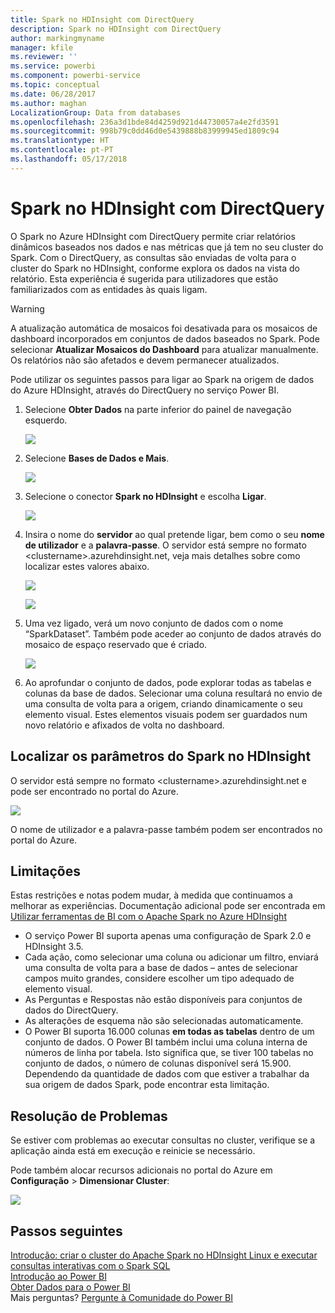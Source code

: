 ```yaml
---
title: Spark no HDInsight com DirectQuery
description: Spark no HDInsight com DirectQuery
author: markingmyname
manager: kfile
ms.reviewer: ''
ms.service: powerbi
ms.component: powerbi-service
ms.topic: conceptual
ms.date: 06/28/2017
ms.author: maghan
LocalizationGroup: Data from databases
ms.openlocfilehash: 236a3d1bde84d4259d921d44730057a4e2fd3591
ms.sourcegitcommit: 998b79c0dd46d0e5439888b83999945ed1809c94
ms.translationtype: HT
ms.contentlocale: pt-PT
ms.lasthandoff: 05/17/2018
---
```

# <a name="spark-on-hdinsight-with-directquery"></a>Spark no HDInsight com DirectQuery
O Spark no Azure HDInsight com DirectQuery permite criar relatórios dinâmicos baseados nos dados e nas métricas que já tem no seu cluster do Spark. Com o DirectQuery, as consultas são enviadas de volta para o cluster do Spark no HDInsight, conforme explora os dados na vista do relatório. Esta experiência é sugerida para utilizadores que estão familiarizados com as entidades às quais ligam.

> [!WARNING]
> A atualização automática de mosaicos foi desativada para os mosaicos de dashboard incorporados em conjuntos de dados baseados no Spark. Pode selecionar **Atualizar Mosaicos do Dashboard** para atualizar manualmente. Os relatórios não são afetados e devem permanecer atualizados. 
> 
> 

Pode utilizar os seguintes passos para ligar ao Spark na origem de dados do Azure HDInsight, através do DirectQuery no serviço Power BI.

1. Selecione **Obter Dados** na parte inferior do painel de navegação esquerdo.
   
     ![](media/spark-on-hdinsight-with-direct-connect/spark-getdata.png)
2. Selecione **Bases de Dados e Mais**.
   
     ![](media/spark-on-hdinsight-with-direct-connect/spark-getdata-databases.png)
3. Selecione o conector **Spark no HDInsight** e escolha **Ligar**.
   
     ![](media/spark-on-hdinsight-with-direct-connect/spark-getdata-databases-connect.png)
4. Insira o nome do **servidor** ao qual pretende ligar, bem como o seu **nome de utilizador** e a **palavra-passe**. O servidor está sempre no formato \<clustername\>.azurehdinsight.net, veja mais detalhes sobre como localizar estes valores abaixo.
   
     ![](media/spark-on-hdinsight-with-direct-connect/spark-server-name.png)
   
     ![](media/spark-on-hdinsight-with-direct-connect/spark-username.png)
5. Uma vez ligado, verá um novo conjunto de dados com o nome “SparkDataset”. Também pode aceder ao conjunto de dados através do mosaico de espaço reservado que é criado.
   
     ![](media/spark-on-hdinsight-with-direct-connect/spark-dataset.png)
6. Ao aprofundar o conjunto de dados, pode explorar todas as tabelas e colunas da base de dados. Selecionar uma coluna resultará no envio de uma consulta de volta para a origem, criando dinamicamente o seu elemento visual. Estes elementos visuais podem ser guardados num novo relatório e afixados de volta no dashboard.

## <a name="finding-your-spark-on-hdinsight-parameters"></a>Localizar os parâmetros do Spark no HDInsight
O servidor está sempre no formato \<clustername\>.azurehdinsight.net e pode ser encontrado no portal do Azure.

![](media/spark-on-hdinsight-with-direct-connect/spark-server-name-parameter.png)

O nome de utilizador e a palavra-passe também podem ser encontrados no portal do Azure.

## <a name="limitations"></a>Limitações
Estas restrições e notas podem mudar, à medida que continuamos a melhorar as experiências. Documentação adicional pode ser encontrada em [Utilizar ferramentas de BI com o Apache Spark no Azure HDInsight](https://azure.microsoft.com/documentation/articles/hdinsight-apache-spark-use-bi-tools/)

* O serviço Power BI suporta apenas uma configuração de Spark 2.0 e HDInsight 3.5.
* Cada ação, como selecionar uma coluna ou adicionar um filtro, enviará uma consulta de volta para a base de dados – antes de selecionar campos muito grandes, considere escolher um tipo adequado de elemento visual.
* As Perguntas e Respostas não estão disponíveis para conjuntos de dados do DirectQuery.
* As alterações de esquema não são selecionadas automaticamente.
* O Power BI suporta 16.000 colunas **em todas as tabelas** dentro de um conjunto de dados. O Power BI também inclui uma coluna interna de números de linha por tabela. Isto significa que, se tiver 100 tabelas no conjunto de dados, o número de colunas disponível será 15.900. Dependendo da quantidade de dados com que estiver a trabalhar da sua origem de dados Spark, pode encontrar esta limitação.

## <a name="troubleshooting"></a>Resolução de Problemas
Se estiver com problemas ao executar consultas no cluster, verifique se a aplicação ainda está em execução e reinicie se necessário.

Pode também alocar recursos adicionais no portal do Azure em **Configuração** > **Dimensionar Cluster**:

![](media/spark-on-hdinsight-with-direct-connect/spark-scale.png)

## <a name="next-steps"></a>Passos seguintes
[Introdução: criar o cluster do Apache Spark no HDInsight Linux e executar consultas interativas com o Spark SQL](https://azure.microsoft.com/documentation/articles/hdinsight-apache-spark-jupyter-spark-sql)  
[Introdução ao Power BI](service-get-started.md)  
[Obter Dados para o Power BI](service-get-data.md)  
Mais perguntas? [Pergunte à Comunidade do Power BI](http://community.powerbi.com/)

